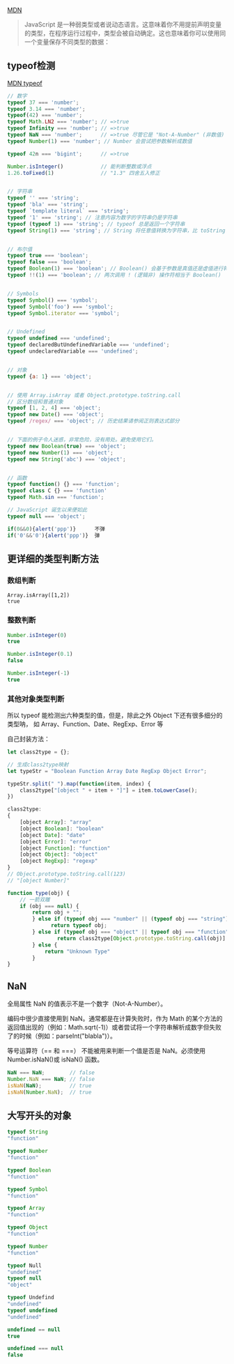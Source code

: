 [MDN](https://developer.mozilla.org/zh-CN/docs/Web/JavaScript/Data_structures)
> JavaScript 是一种弱类型或者说动态语言。这意味着你不用提前声明变量的类型，在程序运行过程中，类型会被自动确定。这也意味着你可以使用同一个变量保存不同类型的数据：

## typeof检测
[MDN typeof](https://developer.mozilla.org/zh-CN/docs/Web/JavaScript/Reference/Operators/typeof)
```js
// 数字
typeof 37 === 'number';
typeof 3.14 === 'number';
typeof(42) === 'number';
typeof Math.LN2 === 'number'; // =>true
typeof Infinity === 'number'; // =>true
typeof NaN === 'number';      // =>true 尽管它是 "Not-A-Number" (非数值) 的缩写
typeof Number(1) === 'number'; // Number 会尝试把参数解析成数值

typeof 42n === 'bigint';      // =>true

Number.isInteger()            // 能判断整数或浮点 
1.26.toFixed(1)               // "1.3" 四舍五入修正


// 字符串
typeof '' === 'string';
typeof 'bla' === 'string';
typeof `template literal` === 'string';
typeof '1' === 'string'; // 注意内容为数字的字符串仍是字符串
typeof (typeof 1) === 'string'; // typeof 总是返回一个字符串
typeof String(1) === 'string'; // String 将任意值转换为字符串，比 toString 更安全


// 布尔值
typeof true === 'boolean';
typeof false === 'boolean';
typeof Boolean(1) === 'boolean'; // Boolean() 会基于参数是真值还是虚值进行转换
typeof !!(1) === 'boolean'; // 两次调用 ! (逻辑非) 操作符相当于 Boolean()


// Symbols
typeof Symbol() === 'symbol';
typeof Symbol('foo') === 'symbol';
typeof Symbol.iterator === 'symbol';


// Undefined
typeof undefined === 'undefined';
typeof declaredButUndefinedVariable === 'undefined';
typeof undeclaredVariable === 'undefined'; 


// 对象
typeof {a: 1} === 'object';


// 使用 Array.isArray 或者 Object.prototype.toString.call
// 区分数组和普通对象
typeof [1, 2, 4] === 'object';
typeof new Date() === 'object';
typeof /regex/ === 'object'; // 历史结果请参阅正则表达式部分


// 下面的例子令人迷惑，非常危险，没有用处。避免使用它们。
typeof new Boolean(true) === 'object';
typeof new Number(1) === 'object';
typeof new String('abc') === 'object';


// 函数
typeof function() {} === 'function';
typeof class C {} === 'function'
typeof Math.sin === 'function';

// JavaScript 诞生以来便如此
typeof null === 'object';
```

```js
if(0&&0){alert('ppp')}      不弹
if('0'&&'0'){alert('ppp')}  弹
```

## 更详细的类型判断方法
### 数组判断
```
Array.isArray([1,2])
true
```

### 整数判断
```js
Number.isInteger(0)
true

Number.isInteger(0.1)
false

Number.isInteger(-1)
true
```

### 其他对象类型判断

所以 typeof 能检测出六种类型的值，但是，除此之外 Object 下还有很多细分的类型呐，
如 Array、Function、Date、RegExp、Error 等

自己封装方法：
```js
let class2type = {};

// 生成class2type映射
let typeStr = "Boolean Function Array Date RegExp Object Error";

typeStr.split(" ").map(function(item, index) {
    class2type["[object " + item + "]"] = item.toLowerCase();
})

class2type:
{
	[object Array]: "array"
	[object Boolean]: "boolean"
	[object Date]: "date"
	[object Error]: "error"
	[object Function]: "function"
	[object Object]: "object"
	[object RegExp]: "regexp"
}
// Object.prototype.toString.call(123)
// "[object Number]"

function type(obj) {
    // 一箭双雕
    if (obj === null) {
        return obj + "";
		} else if (typeof obj === "number" || (typeof obj === "string") {
			  return typeof obj;
		} else if (typeof obj === "object" || typeof obj === "function") {
				return class2type[Object.prototype.toString.call(obj)]
		} else {
			return "Unknown Type"
		}
}
```

## NaN
全局属性 NaN 的值表示不是一个数字（Not-A-Number）。

编码中很少直接使用到 NaN。通常都是在计算失败时，作为 Math 的某个方法的返回值出现的（例如：Math.sqrt(-1)）或者尝试将一个字符串解析成数字但失败了的时候（例如：parseInt("blabla")）。

等号运算符（== 和 ===） 不能被用来判断一个值是否是 NaN。必须使用 Number.isNaN()或 isNaN() 函数。
```js
NaN === NaN;        // false
Number.NaN === NaN; // false
isNaN(NaN);         // true
isNaN(Number.NaN);  // true
```

## 大写开头的对象
```js
typeof String
"function"

typeof Number
"function"

typeof Boolean
"function"

typeof Symbol
"function"

typeof Array
"function"

typeof Object
"function"

typeof Number
"function"

typeof Null
"undefined"
typeof null
"object"

typeof Undefind 
"undefined" 
typeof undefined 
"undefined"

undefined == null 
true  

undefined === null 
false
```